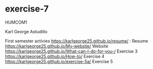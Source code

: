 # exercise-7
HUMCOM1

Karl George Astudillo

First semester activies
https://karlgeorge25.github.io/resume/ : Resume
https://karlgeorge25.github.io/My-website/ Website
https://karlgeorge25.github.io/What-can-I-do-for-you-/ Exercise 3
https://karlgeorge25.github.io/How-to/ Exercise 4
https://karlgeorge25.github.io/exercise-5a/ Exercise 5

